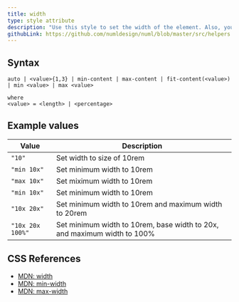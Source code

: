 ```yaml
---
title: width
type: style attribute
description: "Use this style to set the width of the element. Also, you can set minimum and maximum width."
githubLink: https://github.com/numldesign/numl/blob/master/src/helpers.js#L152
---
```


## Syntax

```
auto | <value>{1,3} | min-content | max-content | fit-content(<value>) | min <value> | max <value>

where
<value> = <length> | <percentage>
```

## Example values

|Value|Description|
|----|----|
|`"10"`|Set width to size of 10rem|
|`"min 10x"`|Set minimum width to 10rem|
|`"max 10x"`|Set miximum width to 10rem|
|`"min 10x"`|Set minimum width to 10rem|
|`"10x 20x"`|Set minimum width to 10rem and maximum width to 20rem|
|`"10x 20x 100%"`|Set minimum width to 10rem, base width to 20x, and maximum width to 100%|

## CSS References

* [MDN: width](!https://developer.mozilla.org/en-US/docs/Web/CSS/width)
* [MDN: min-width](!https://developer.mozilla.org/en-US/docs/Web/CSS/min-width)
* [MDN: max-width](!https://developer.mozilla.org/en-US/docs/Web/CSS/max-width)
